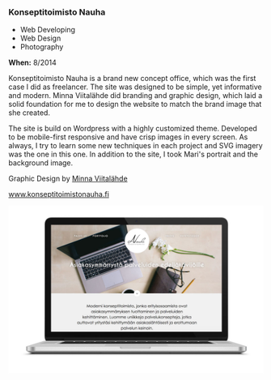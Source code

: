 ### Konseptitoimisto Nauha

<ul class="list-inline list-divided list-categories">
	<li class="code">Web Developing</li>
	<li class="design">Web Design</li>
	<li class="photo">Photography</li>
</ul>

**When:** 8/2014

Konseptitoimisto Nauha is a brand new concept office, which was the first case I did as freelancer. The site was designed to be simple, yet informative and modern. Minna Viitalähde did branding and graphic design, which laid a solid foundation for me to design the website to match the brand image that she created.

The site is build on Wordpress with a highly customized theme. Developed to be mobile-first responsive and have crisp images in every screen. As always, I try to learn some new techniques in each project and SVG imagery was the one in this one. In addition to the site, I took Mari's portrait and the background image.

Graphic Design by <a href="http://minnaviitalahde.wordpress.com/" target="_blank">Minna Viitalähde</a>

<a href="http://www.konseptitoimistonauha.fi" target="_blank">www.konseptitoimistonauha.fi</a>

![Image](assets/img/works/nauha-desktop.jpg)

